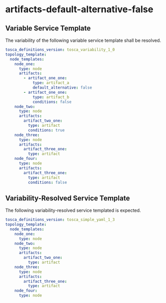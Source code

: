 # artifacts-default-alternative-false


## Variable Service Template

The variability of the following variable service template shall be resolved.

```yaml linenums="1"
tosca_definitions_version: tosca_variability_1_0
topology_template:
  node_templates:
    node_one:
      type: node
      artifacts:
        - artifact_one_one:
            type: artifact_a
            default_alternative: false
        - artifact_one_one:
            type: artifact_b
            conditions: false
    node_two:
      type: node
      artifacts:
        artifact_two_one:
          type: artifact
          conditions: true
    node_three:
      type: node
      artifacts:
        artifact_three_one:
          type: artifact
    node_four:
      type: node
      artifacts:
        artifact_three_one:
          type: artifact
          conditions: false
```




## Variability-Resolved Service Template

The following variability-resolved service templated is expected.

```yaml linenums="1"
tosca_definitions_version: tosca_simple_yaml_1_3
topology_template:
  node_templates:
    node_one:
      type: node
    node_two:
      type: node
      artifacts:
        artifact_two_one:
          type: artifact
    node_three:
      type: node
      artifacts:
        artifact_three_one:
          type: artifact
    node_four:
      type: node
```


